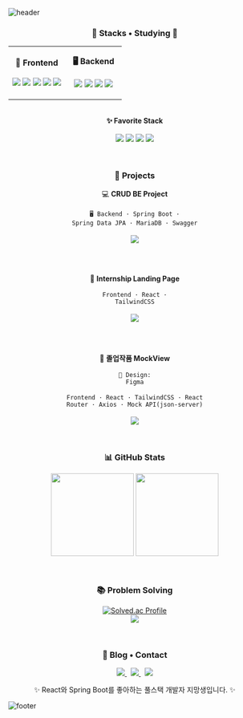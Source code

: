 <!-- 헤더 물결 (파스텔톤: 노랑~핑크~하늘색 그라데이션) -->
![header](https://capsule-render.vercel.app/api?type=waving&color=gradient&customColorList=2,3,4&height=180&section=header&text=Yanghewon&fontSize=42&fontAlign=50&fontAlignY=32)

<!-- 섹션: Stacks • Studying -->
<h3 align="center">🔧 Stacks • Studying 🔧</h3>

<table align="center">
<tr>
<td align="center" width="50%">

<b>🎨 Frontend</b><br/><br/>
<img src="https://img.shields.io/badge/React-61DAFB?logo=react&logoColor=000" />
<img src="https://img.shields.io/badge/TailwindCSS-06B6D4?logo=tailwindcss&logoColor=fff" />
<img src="https://img.shields.io/badge/JavaScript-F7DF1E?logo=javascript&logoColor=000" />
<img src="https://img.shields.io/badge/HTML5-E34F26?logo=html5&logoColor=fff" />
<img src="https://img.shields.io/badge/CSS3-1572B6?logo=css3&logoColor=fff" />

</td>
<td align="center" width="50%">

<b>🖥 Backend</b><br/><br/>
<img src="https://img.shields.io/badge/Spring%20Boot-6DB33F?logo=springboot&logoColor=fff" />
<img src="https://img.shields.io/badge/Spring%20Data%20JPA-6DB33F?logo=spring&logoColor=fff" />
<img src="https://img.shields.io/badge/MariaDB-003545?logo=mariadb&logoColor=fff" />
<img src="https://img.shields.io/badge/Swagger-85EA2D?logo=swagger&logoColor=000" />

</td>
</tr>
</table>

<!-- ✨ React 중심 Favorite Stack 강조 -->
<p align="center">
  <br/>
  <b>✨ Favorite Stack</b><br/><br/>
  <img src="https://img.shields.io/badge/React-61DAFB?style=for-the-badge&logo=react&logoColor=black" />
  <img src="https://img.shields.io/badge/TypeScript-3178C6?style=for-the-badge&logo=typescript&logoColor=white" />
  <img src="https://img.shields.io/badge/TailwindCSS-06B6D4?style=for-the-badge&logo=tailwindcss&logoColor=white" />
  <img src="https://img.shields.io/badge/Redux-764ABC?style=for-the-badge&logo=redux&logoColor=white" />
</p>

<br/>

<!-- 섹션: Projects -->
<h3 align="center">📂 Projects</h3>

<p align="center">

<!-- 프로젝트 카드 스타일 -->
<div align="center">

💻 <b>CRUD BE Project</b><br/><br/>
<code>🖥 Backend · Spring Boot · Spring Data JPA · MariaDB · Swagger</code><br/><br/>
<a href="https://github.com/kymokim/OAuth_Forum">
  <img src="https://img.shields.io/badge/GitHub-Repository-181717?logo=github&logoColor=white"/>
</a>

<br/><br/> <!-- 프로젝트 간 간격 추가 -->

🎨 <b>Internship Landing Page</b><br/><br/>
<code>Frontend · React · TailwindCSS</code><br/><br/>
<a href="https://github.com/aidenjangkkj/Meta.git">
  <img src="https://img.shields.io/badge/GitHub-Repository-181717?logo=github&logoColor=white"/>
</a>

<br/><br/> <!-- 프로젝트 간 간격 추가 -->

🎯 <b>졸업작품 MockView</b><br/><br/>
<code>📐 Design: Figma</code><br/><br/>
<code>Frontend · React · TailwindCSS · React Router · Axios · Mock API(json-server)</code><br/><br/>
<a href="https://github.com/Yanghewon/MockView.git">
  <img src="https://img.shields.io/badge/GitHub-졸업작품%20MockView-181717?logo=github&logoColor=white"/>
</a>

</div>

</div>

</p>

<br/>

<!-- 섹션: GitHub Stats -->
<h3 align="center">📊 GitHub Stats</h3>

<p align="center">
  <img height="165" src="https://github-readme-stats.vercel.app/api?username=Yanghewon&show_icons=true&hide_title=true&hide_border=true" />
  <img height="165" src="https://github-readme-stats.vercel.app/api/top-langs/?username=Yanghewon&layout=compact&hide_border=true" />
</p>

<br/>

<!-- 섹션: Problem Solving -->
<h3 align="center">📚 Problem Solving</h3>

<p align="center">
  <a href="https://solved.ac/profile/puaie01">
    <img src="http://mazassumnida.wtf/api/v2/generate_badge?boj=puaie01" alt="Solved.ac Profile"/>
  </a>
  <br/>
  <a href="https://www.acmicpc.net/user/puaie01">
    <img src="https://mazandi.herokuapp.com/api?handle=puaie01&theme=warm"/>
  </a>
</p>

<br/>

<!-- 섹션: Blog • Contact (리디자인) -->
<h3 align="center">🔗 Blog • Contact</h3>

<p align="center">
<a href="https://god-newbie.tistory.com/">
  <img src="https://img.shields.io/badge/Tistory-%EB%B8%94%EB%A1%9C%EA%B7%B8-FF5A5F?logo=tistory&logoColor=white" />
</a>
&nbsp;
<a href="mailto:hewon8883@naver.com">
  <img src="https://img.shields.io/badge/Email-hewon8883@naver.com-03C75A?logo=naver&logoColor=white" />
</a>
&nbsp;
<a href="https://github.com/Yanghewon">
  <img src="https://img.shields.io/badge/GitHub-Yanghewon-181717?logo=github&logoColor=white" />
</a>
</p>

<p align="center">
✨ React와 Spring Boot를 좋아하는 풀스택 개발자 지망생입니다. ✨
</p>

<!-- 푸터 물결 (파스텔톤: 노랑~핑크~하늘색 그라데이션) -->
![footer](https://capsule-render.vercel.app/api?type=waving&color=gradient&customColorList=2,3,4&height=120&section=footer)
